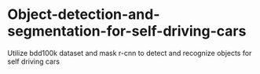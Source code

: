 # Object-detection-and-segmentation-for-self-driving-cars
Utilize bdd100k dataset and mask r-cnn to detect and recognize objects for self driving cars
